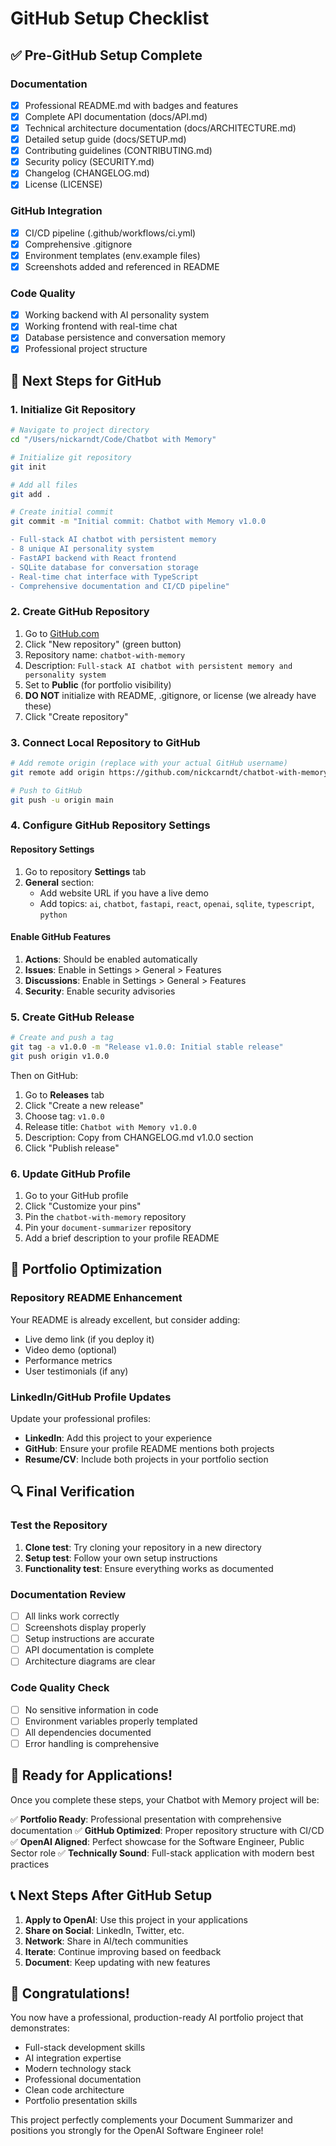 # GitHub Setup Checklist

## ✅ Pre-GitHub Setup Complete

### Documentation
- [x] Professional README.md with badges and features
- [x] Complete API documentation (docs/API.md)
- [x] Technical architecture documentation (docs/ARCHITECTURE.md)
- [x] Detailed setup guide (docs/SETUP.md)
- [x] Contributing guidelines (CONTRIBUTING.md)
- [x] Security policy (SECURITY.md)
- [x] Changelog (CHANGELOG.md)
- [x] License (LICENSE)

### GitHub Integration
- [x] CI/CD pipeline (.github/workflows/ci.yml)
- [x] Comprehensive .gitignore
- [x] Environment templates (env.example files)
- [x] Screenshots added and referenced in README

### Code Quality
- [x] Working backend with AI personality system
- [x] Working frontend with real-time chat
- [x] Database persistence and conversation memory
- [x] Professional project structure

## 🚀 Next Steps for GitHub

### 1. Initialize Git Repository
```bash
# Navigate to project directory
cd "/Users/nickarndt/Code/Chatbot with Memory"

# Initialize git repository
git init

# Add all files
git add .

# Create initial commit
git commit -m "Initial commit: Chatbot with Memory v1.0.0

- Full-stack AI chatbot with persistent memory
- 8 unique AI personality system
- FastAPI backend with React frontend
- SQLite database for conversation storage
- Real-time chat interface with TypeScript
- Comprehensive documentation and CI/CD pipeline"
```

### 2. Create GitHub Repository
1. Go to [GitHub.com](https://github.com)
2. Click "New repository" (green button)
3. Repository name: `chatbot-with-memory`
4. Description: `Full-stack AI chatbot with persistent memory and personality system`
5. Set to **Public** (for portfolio visibility)
6. **DO NOT** initialize with README, .gitignore, or license (we already have these)
7. Click "Create repository"

### 3. Connect Local Repository to GitHub
```bash
# Add remote origin (replace with your actual GitHub username)
git remote add origin https://github.com/nickcarndt/chatbot-with-memory.git

# Push to GitHub
git push -u origin main
```

### 4. Configure GitHub Repository Settings

#### Repository Settings
1. Go to repository **Settings** tab
2. **General** section:
   - Add website URL if you have a live demo
   - Add topics: `ai`, `chatbot`, `fastapi`, `react`, `openai`, `sqlite`, `typescript`, `python`

#### Enable GitHub Features
1. **Actions**: Should be enabled automatically
2. **Issues**: Enable in Settings > General > Features
3. **Discussions**: Enable in Settings > General > Features
4. **Security**: Enable security advisories

### 5. Create GitHub Release
```bash
# Create and push a tag
git tag -a v1.0.0 -m "Release v1.0.0: Initial stable release"
git push origin v1.0.0
```

Then on GitHub:
1. Go to **Releases** tab
2. Click "Create a new release"
3. Choose tag: `v1.0.0`
4. Release title: `Chatbot with Memory v1.0.0`
5. Description: Copy from CHANGELOG.md v1.0.0 section
6. Click "Publish release"

### 6. Update GitHub Profile
1. Go to your GitHub profile
2. Click "Customize your pins"
3. Pin the `chatbot-with-memory` repository
4. Pin your `document-summarizer` repository
5. Add a brief description to your profile README

## 🎯 Portfolio Optimization

### Repository README Enhancement
Your README is already excellent, but consider adding:
- Live demo link (if you deploy it)
- Video demo (optional)
- Performance metrics
- User testimonials (if any)

### LinkedIn/GitHub Profile Updates
Update your professional profiles:
- **LinkedIn**: Add this project to your experience
- **GitHub**: Ensure your profile README mentions both projects
- **Resume/CV**: Include both projects in your portfolio section

## 🔍 Final Verification

### Test the Repository
1. **Clone test**: Try cloning your repository in a new directory
2. **Setup test**: Follow your own setup instructions
3. **Functionality test**: Ensure everything works as documented

### Documentation Review
- [ ] All links work correctly
- [ ] Screenshots display properly
- [ ] Setup instructions are accurate
- [ ] API documentation is complete
- [ ] Architecture diagrams are clear

### Code Quality Check
- [ ] No sensitive information in code
- [ ] Environment variables properly templated
- [ ] All dependencies documented
- [ ] Error handling is comprehensive

## 🚀 Ready for Applications!

Once you complete these steps, your Chatbot with Memory project will be:

✅ **Portfolio Ready**: Professional presentation with comprehensive documentation
✅ **GitHub Optimized**: Proper repository structure with CI/CD
✅ **OpenAI Aligned**: Perfect showcase for the Software Engineer, Public Sector role
✅ **Technically Sound**: Full-stack application with modern best practices

## 📞 Next Steps After GitHub Setup

1. **Apply to OpenAI**: Use this project in your applications
2. **Share on Social**: LinkedIn, Twitter, etc.
3. **Network**: Share in AI/tech communities
4. **Iterate**: Continue improving based on feedback
5. **Document**: Keep updating with new features

## 🎉 Congratulations!

You now have a professional, production-ready AI portfolio project that demonstrates:
- Full-stack development skills
- AI integration expertise
- Modern technology stack
- Professional documentation
- Clean code architecture
- Portfolio presentation skills

This project perfectly complements your Document Summarizer and positions you strongly for the OpenAI Software Engineer role!
